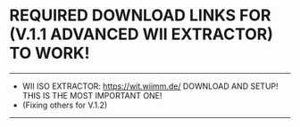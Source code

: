 # REQUIRED DOWNLOAD LINKS FOR (V.1.1 ADVANCED WII EXTRACTOR) TO WORK!

---

- WII ISO EXTRACTOR: https://wit.wiimm.de/ DOWNLOAD AND SETUP! THIS IS THE MOST IMPORTANT ONE!
- (Fixing others for V.1.2)

---
